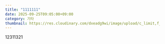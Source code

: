 ```yaml
---
title: "1111111"
date: 2025-09-25T09:05:00+09:00
category: 기타
thumbnail: https://res.cloudinary.com/dxeadg9wi/image/upload/c_limit,f_auto,q_auto,w_1600/v1758758766/%E1%84%90%E1%85%A9%E1%86%B7_%E1%84%8B%E1%85%A5%E1%84%92%E1%85%A1%E1%86%BC_%E1%84%8F%E1%85%A5%E1%86%B7%E1%84%91%E1%85%B2%E1%84%90%E1%85%A5_2_rzbohv.jpg
---
```

12311321
